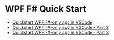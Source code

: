 # WPF F# Quick Start

- [Quickstart WPF F#-only app in VSCode](https://alexatnet.com/quickstart-wpf-f-only-app-in-vscode/)
- [Quickstart WPF F#-only app in VSCode - Part 2](https://alexatnet.com/quickstart-wpf-f-only-app-in-vscode-part-2/)
- [Quickstart WPF F#-only app in VSCode - Part 3](https://alexatnet.com/quickstart-wpf-f-only-app-in-vscode-part-3/)
